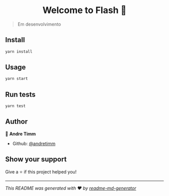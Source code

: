 <h1 align="center">Welcome to Flash 👋</h1>
<p>
</p>

> Em desenvolvimento

## Install

```sh
yarn install
```

## Usage

```sh
yarn start
```

## Run tests

```sh
yarn test
```

## Author

👤 **Andre Timm**

* Github: [@andretimm](https://github.com/andretimm)

## Show your support

Give a ⭐️ if this project helped you!

***
_This README was generated with ❤️ by [readme-md-generator](https://github.com/kefranabg/readme-md-generator)_